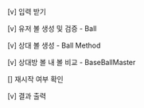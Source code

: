 [v] 입력 받기

[v] 유저 볼 생성 및 검증 - Ball

[v] 상대 볼 생성 - Ball Method

[v] 상대방 볼 내 볼 비교 - BaseBallMaster

[] 재시작 여부 확인

[v] 결과 출력